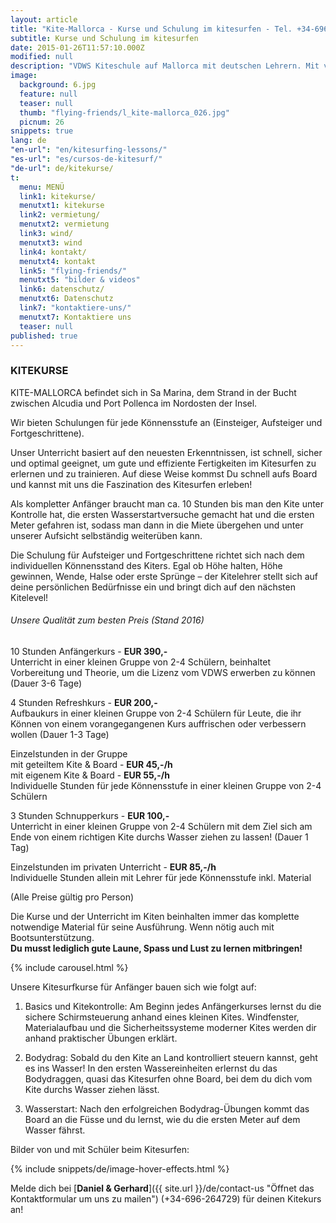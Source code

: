 ```yaml
---
layout: article
title: "Kite-Mallorca - Kurse und Schulung im kitesurfen - Tel. +34-696-264729"
subtitle: Kurse und Schulung im kitesurfen
date: 2015-01-26T11:57:10.000Z
modified: null
description: "VDWS Kiteschule auf Mallorca mit deutschen Lehrern. Mit viel Spass kitesurfen sicher und schnell lernen. Vom Anfänger bis zum Könner, alle sind begeistert"
image:
  background: 6.jpg
  feature: null
  teaser: null
  thumb: "flying-friends/l_kite-mallorca_026.jpg"
  picnum: 26
snippets: true
lang: de
"en-url": "en/kitesurfing-lessons/"
"es-url": "es/cursos-de-kitesurf/"
"de-url": de/kitekurse/
t:
  menu: MENÜ
  link1: kitekurse/
  menutxt1: kitekurse
  link2: vermietung/
  menutxt2: vermietung
  link3: wind/
  menutxt3: wind
  link4: kontakt/
  menutxt4: kontakt
  link5: "flying-friends/"
  menutxt5: "bilder & videos"
  link6: datenschutz/
  menutxt6: Datenschutz
  link7: "kontaktiere-uns/"
  menutxt7: Kontaktiere uns
  teaser: null
published: true
---
```



### KITEKURSE

KITE-MALLORCA befindet sich in Sa Marina, dem Strand in der Bucht zwischen Alcudia und Port Pollenca im Nordosten der Insel.  

Wir bieten Schulungen für jede Könnensstufe an (Einsteiger, Aufsteiger und Fortgeschrittene).  

Unser Unterricht basiert auf den neuesten Erkenntnissen, ist schnell, sicher und optimal geeignet, um gute und effiziente Fertigkeiten im Kitesurfen zu erlernen und zu trainieren. Auf diese Weise kommst Du schnell aufs Board und kannst mit uns die Faszination des Kitesurfen erleben!  

Als kompletter Anfänger braucht man ca. 10 Stunden bis man den Kite unter Kontrolle hat, die ersten Wasserstartversuche gemacht hat und die ersten Meter gefahren ist, sodass man dann in die Miete übergehen und unter unserer Aufsicht selbständig weiterüben kann.  

Die Schulung für Aufsteiger und Fortgeschrittene richtet sich nach dem individuellen Könnensstand des Kiters. Egal ob Höhe halten, Höhe gewinnen, Wende, Halse oder erste Sprünge – der Kitelehrer stellt sich auf deine persönlichen Bedürfnisse ein und bringt dich auf den nächsten Kitelevel!  

###### Unsere Qualität zum besten Preis (Stand 2016)  

10 Stunden Anfängerkurs - **EUR 390,-**  
Unterricht in einer kleinen Gruppe von 2-4 Schülern, beinhaltet Vorbereitung und Theorie, um die Lizenz vom VDWS erwerben zu können (Dauer 3-6 Tage)  

4 Stunden Refreshkurs - **EUR 200,-**  
Aufbaukurs in einer kleinen Gruppe von 2-4 Schülern für Leute, die ihr Können von einem vorangegangenen Kurs auffrischen oder verbessern wollen (Dauer 1-3 Tage)  

Einzelstunden in der Gruppe  
mit geteiltem Kite & Board - **EUR 45,-/h**  
mit eigenem Kite & Board - **EUR 55,-/h**  
Individuelle Stunden für jede Könnensstufe in einer kleinen Gruppe von 2-4 Schülern  

3 Stunden Schnupperkurs - **EUR 100,-**  
Unterrìcht in einer kleinen Gruppe von 2-4 Schülern mit dem Ziel sich am Ende von einem richtigen Kite durchs Wasser ziehen zu lassen! (Dauer 1 Tag)  

Einzelstunden im privaten Unterricht - **EUR 85,-/h**  
Individuelle Stunden allein mit Lehrer für jede Könnensstufe inkl. Material  

(Alle Preise gültig pro Person)  

Die Kurse und der Unterricht im Kiten beinhalten immer das komplette notwendige Material für seine Ausführung. Wenn nötig auch mit Bootsunterstützung.  
**Du musst lediglich gute Laune, Spass und Lust zu lernen mitbringen!**  

{% include carousel.html %}

Unsere Kitesurfkurse für Anfänger bauen sich wie folgt auf:  

1) Basics und Kitekontrolle: Am Beginn jedes Anfängerkurses lernst du die sichere Schirmsteuerung anhand eines kleinen Kites. Windfenster, Materialaufbau und die Sicherheitssysteme moderner Kites werden dir anhand praktischer Übungen erklärt.  

2) Bodydrag: Sobald du den Kite an Land kontrolliert steuern kannst, geht es ins Wasser! In den ersten Wassereinheiten erlernst du das Bodydraggen, quasi das Kitesurfen ohne Board, bei dem du dich vom Kite durchs Wasser ziehen lässt.  

3) Wasserstart: Nach den erfolgreichen Bodydrag-Übungen kommt das Board an die Füsse und du lernst, wie du die ersten Meter auf dem Wasser fährst.  

Bilder von und mit Schüler beim Kitesurfen:  

{% include snippets/de/image-hover-effects.html %}

Melde dich bei [**Daniel & Gerhard**]({{ site.url }}/de/contact-us "Öffnet das Kontaktformular um uns zu mailen") (+34-696-264729) für deinen Kitekurs an!  
